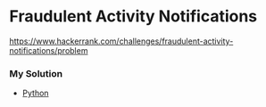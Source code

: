# Fraudulent Activity Notifications

https://www.hackerrank.com/challenges/fraudulent-activity-notifications/problem

### My Solution

- [Python](fraudulent-activity-notifications.py)